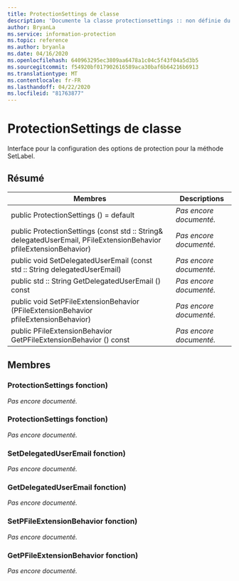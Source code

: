 ```yaml
---
title: ProtectionSettings de classe
description: 'Documente la classe protectionsettings :: non définie du kit de développement logiciel (SDK) Microsoft Information Protection (MIP).'
author: BryanLa
ms.service: information-protection
ms.topic: reference
ms.author: bryanla
ms.date: 04/16/2020
ms.openlocfilehash: 640963295ec3809aa6478a1c04c5f43f04a5d3b5
ms.sourcegitcommit: f54920bf017902616589aca30baf6b64216b6913
ms.translationtype: MT
ms.contentlocale: fr-FR
ms.lasthandoff: 04/22/2020
ms.locfileid: "81763877"
---
```

# <a name="class-protectionsettings"></a>ProtectionSettings de classe 
Interface pour la configuration des options de protection pour la méthode SetLabel.
  
## <a name="summary"></a>Résumé
 Membres                        | Descriptions                                
--------------------------------|---------------------------------------------
public ProtectionSettings () = default  | _Pas encore documenté._
public ProtectionSettings (const std :: String& delegatedUserEmail, PFileExtensionBehavior pfileExtensionBehavior)  | _Pas encore documenté._
public void SetDelegatedUserEmail (const std :: String delegatedUserEmail)  | _Pas encore documenté._
public std :: String GetDelegatedUserEmail () const  | _Pas encore documenté._
public void SetPFileExtensionBehavior (PFileExtensionBehavior pfileExtensionBehavior)  | _Pas encore documenté._
public PFileExtensionBehavior GetPFileExtensionBehavior () const  | _Pas encore documenté._
  
## <a name="members"></a>Membres
  
### <a name="protectionsettings-function"></a>ProtectionSettings fonction)
_Pas encore documenté._

  
### <a name="protectionsettings-function"></a>ProtectionSettings fonction)
_Pas encore documenté._

  
### <a name="setdelegateduseremail-function"></a>SetDelegatedUserEmail fonction)
_Pas encore documenté._

  
### <a name="getdelegateduseremail-function"></a>GetDelegatedUserEmail fonction)
_Pas encore documenté._

  
### <a name="setpfileextensionbehavior-function"></a>SetPFileExtensionBehavior fonction)
_Pas encore documenté._

  
### <a name="getpfileextensionbehavior-function"></a>GetPFileExtensionBehavior fonction)
_Pas encore documenté._
